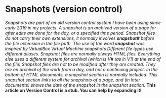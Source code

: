 # Snapshots (version control)
_Snapshots are part of an old version control system I have been using since early 2019 in my projects. A snapshot is an archived version of a page for after edits are done for the day, or a specified time period. Snapshot files do not carry their own extensions, it normally involves **snapshot#** before the file extension in the file path. The use of the word **snapshot** was inspired by VirtualBox Virtual Machine snapshots_
_Different file types use different aliases. Snapshot files are normally always HTML files. Everything else uses a different system for archival (which is V# (as in V1) at the end of the file)_
_Snapshot files are not to be modified after they are created. They are an archival of the work from a day, and not a continuing project._
_In the bottom of HTML documents, a snapshot section is normally included. This snapshot section links to all the snapshots of a page, and (in later documents) shows the date of the snapshot in the snapshot section._
**This article on Version Control is a stub. You can help by expanding it!**
